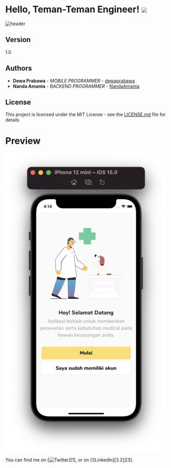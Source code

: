 # Hello, Teman-Teman Engineer! <img src="https://raw.githubusercontent.com/MartinHeinz/MartinHeinz/master/wave.gif" width="30px">

![header](https://capsule-render.vercel.app/api?type=wave&color=auto&height=300&section=footer&text=SR%20PROJECT&fontSize=90)

## Version

1.0

## Authors

* **Dewa Prabawa** - *MOBILE PROGRAMMER* - [dewaprabawa](https://github.com/dewaprabawa)
* **Nanda Amanta** - *BACKEND PROGRAMMER* - [NandaAmanta](https://github.com/NandaAmanta)


## License

This project is licensed under the MIT License - see the [LICENSE.md](LICENSE.md) file for details
# Preview 

![](https://github.com/dewaprabawa/sr_project_flutter/blob/master/sc_1.png) 

<!-- Actual text -->

You can find me on [![Twitter][1.2]][1], or on [![LinkedIn][3.2]][3].

<!-- Icons -->

[1.2]: http://i.imgur.com/wWzX9uB.png (twitter icon without padding)
[2.2]: https://raw.githubusercontent.com/MartinHeinz/MartinHeinz/master/linkedin-3-16.png (LinkedIn icon without padding)

<!-- Links to your social media accounts -->

<!-- [1]: https://twitter.com/Martin_Heinz_
[2]: https://www.linkedin.com/in/heinz-martin/ -->
